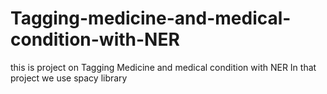 # Tagging-medicine-and-medical-condition-with-NER
this is project on Tagging Medicine and medical condition with NER
In that project we use spacy library
